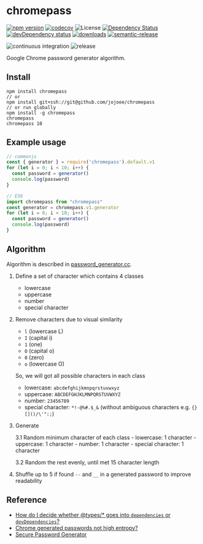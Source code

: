 # chromepass
[![npm version](https://img.shields.io/npm/v/chromepass.svg)](https://npmjs.org/package/chromepass)
[![codecov](https://codecov.io/gh/jojoee/chromepass/branch/master/graph/badge.svg)](https://codecov.io/gh/jojoee/chromepass)
![License](https://img.shields.io/npm/l/chromepass)
[![Dependency Status](https://david-dm.org/jojoee/chromepass.svg)](https://david-dm.org/jojoee/chromepass)
[![devDependency status](https://img.shields.io/david/dev/jojoee/chromepass.svg)](https://david-dm.org/jojoee/chromepass#info=devDependencies)
[![downloads](https://img.shields.io/npm/dt/chromepass.svg)](https://npmjs.org/package/chromepass)
[![semantic-release](https://img.shields.io/badge/%20%20%F0%9F%93%A6%F0%9F%9A%80-semantic--release-e10079.svg?style=flat-square)](https://github.com/semantic-release/semantic-release)

![continuous integration](https://github.com/jojoee/chromepass/workflows/continuous%20integration/badge.svg?branch=master)
![release](https://github.com/jojoee/chromepass/workflows/release/badge.svg?branch=master)

Google Chrome password generator algorithm.

## Install

```shell
npm install chromepass
// or
npm install git+ssh://git@github.com/jojoee/chromepass
// or run globally
npm install -g chromepass
chromepass
chromepass 10
```

## Example usage

```typescript
// commonjs
const { generator } = require('chromepass').default.v1
for (let i = 0; i < 10; i++) {
  const password = generator()
  console.log(password)
}

// ES6
import chromepass from "chromepass"
const generator = chromepass.v1.generator
for (let i = 0; i < 10; i++) {
  const password = generator()
  console.log(password)
}
```

## Algorithm
Algorithm is described in [password_generator.cc](https://github.com/chromium/chromium/blob/master/components/password_manager/core/browser/generation/password_generator.cc).

1. Define a set of character which contains 4 classes
    - lowercase
    - uppercase
    - number
    - special character

2. Remove characters due to visual similarity
    - `l` (lowercase L)
    - `I` (capital i)
    - `1` (one)
    - `O` (capital o)
    - `0` (zero)
    - `o` (lowercase O)

    So, we will got all possible characters in each class
    - lowercase: `abcdefghijkmnpqrstuvwxyz`
    - uppercase: `ABCDEFGHJKLMNPQRSTUVWXYZ`
    - number: `23456789`
    - special character: `*!-@%#.$_&` (without ambiguous characters e.g. `{}[]()/\'":;`)

3. Generate

    3.1 Random minimum character of each class
        - lowercase: 1 character
        - uppercase: 1 character
        - number: 1 character
        - special character: 1 character

    3.2 Random the rest evenly, until met 15 character length

4. Shuffle up to 5 if found `--` and `__` in a generated password to improve readability

## Reference
- [How do I decide whether @types/* goes into `dependencies` or `devDependencies`?](https://stackoverflow.com/questions/45176661/how-do-i-decide-whether-types-goes-into-dependencies-or-devdependencies)
- [Chrome generated passwords not high entropy?](https://security.stackexchange.com/questions/190796/chrome-generated-passwords-not-high-entropy)
- [Secure Password Generator](https://passwordsgenerator.net/)
